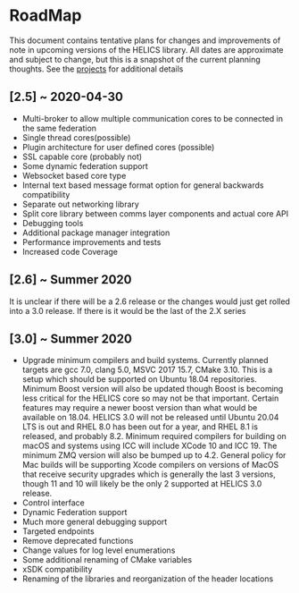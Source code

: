 
# RoadMap

This document contains tentative plans for changes and improvements of note in upcoming versions of the HELICS library.  All dates are approximate and subject to change, but this is a snapshot of the current planning thoughts. See the [projects](https://github.com/GMLC-TDC/HELICS/projects) for additional details


## \[2.5\] ~ 2020-04-30
-   Multi-broker to allow multiple communication cores to be connected in the same federation
-   Single thread cores(possible)
-   Plugin architecture for user defined cores (possible)
-   SSL capable core (probably not)
-   Some dynamic federation support
-   Websocket based core type
-   Internal text based message format option for general backwards compatibility
-   Separate out networking library
-   Split core library between comms layer components and actual core API
-   Debugging tools
-   Additional package manager integration
-   Performance improvements and tests
-   Increased code Coverage

## \[2.6\] ~ Summer 2020
It is unclear if there will be a 2.6 release or the changes would just get rolled into a 3.0 release.  If there is it would be the last of the 2.X series  

## \[3.0\] ~ Summer 2020
-   Upgrade minimum compilers and build systems. Currently planned targets are gcc 7.0, clang 5.0, MSVC 2017 15.7, CMake 3.10.  This is a setup which should be supported on Ubuntu 18.04 repositories.  Minimum Boost version will also be updated though Boost is becoming less critical for the HELICS core so may not be that important. Certain features may require a newer boost version than what would be available on 18.04.  HELICS 3.0 will not be released until Ubuntu 20.04 LTS is out and RHEL 8.0 has been out for a year, and RHEL 8.1 is released, and probably 8.2.  Minimum required compilers for building on macOS and systems using ICC will include XCode 10 and ICC 19.  The minimum ZMQ version will also be bumped up to 4.2.  General policy for Mac builds will be supporting Xcode compilers on versions of MacOS that receive security upgrades which is generally the last 3 versions, though 11 and 10 will likely be the only 2 supported at HELICS 3.0 release.    
-   Control interface
-   Dynamic Federation support
-   Much more general debugging support
-   Targeted endpoints
-   Remove deprecated functions
-   Change values for log level enumerations
-   Some additional renaming of CMake variables
-   xSDK compatibility
-   Renaming of the libraries and reorganization of the header locations
